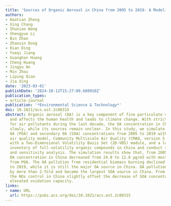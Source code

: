 ```yaml
---
title: 'Sources of Organic Aerosol in China from 2005 to 2019: A Modeling Analysis'
authors:
- Haotian Zheng
- Xing Chang
- Shuxiao Wang
- Shengyue Li
- Bin Zhao
- Zhaoxin Dong
- Dian Ding
- Yueqi Jiang
- Guanghan Huang
- Cheng Huang
- Jingyu An
- Min Zhou
- Liping Qiao
- Jia Xing
date: '2023-03-01'
publishDate: '2024-10-12T15:27:09.688910Z'
publication_types:
- article-journal
publication: '*Environmental Science & Technology*'
doi: 10.1021/acs.est.2c08315
abstract: Organic aerosol (OA) is a key component of fine particulate matter (PM2.5)
  and affects the human health and leads to climate change. With strict control measures
  for air pollutants during the last decade, the OA concentration in China declined
  slowly, while its sources remain unclear. In this study, we simulate the primary
  OA (POA) and secondary OA (SOA) concentrations from 2005 to 2019 with a state-of-the-art
  air quality model, Community Multiscale Air Quality (CMAQ, version 5.3.2) coupled
  with a Two-Dimensional Volatility Basis Set (2D-VBS) module, and a long-term emission
  inventory of full-volatility organic compounds in China and conduct source apportionment
  and sensitivity analysis. The simulation results show that, from 2005 to 2019, the
  OA concentration in China decreased from 24.0 to 12.8 μg/m3 with most of the reduction
  from POA. The OA pollution from residential biomass burning declined 75% from 2005
  to 2019, while it is still the major OA source in China. OA pollution from VCP increased
  by more than 2-fold and became the largest SOA source in China. From 2014 to 2019,
  the NOx control in China slightly offset the decrease of SOA concentration due to
  elevated oxidation capacity.
links:
- name: URL
  url: https://pubs.acs.org/doi/10.1021/acs.est.2c08315
---
```

